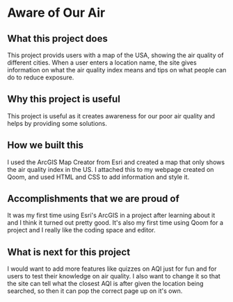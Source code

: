Aware of Our Air
==================
## What this project does
This project provids users with a map of the USA, showing the air quality of different cities. When a user enters a location name, the site gives information on what the air quality index means and tips on what people can do to reduce exposure.
## Why this project is useful
This project is useful as it creates awareness for our poor air quality and helps by providing some solutions.
## How we built this 
I used the ArcGIS Map Creator from Esri and created a map that only shows the air quality index in the US. I attached this to my webpage created on Qoom, and used HTML and CSS to add information and style it.
## Accomplishments that we are proud of 
It was my first time using Esri's ArcGIS in a project after learning about it and I think it turned out pretty good. It's also my first time using Qoom for a project and I really like the coding space and editor.
## What is next for this project
I would want to add more features like quizzes on AQI just for fun and for users to test their knowledge on air quality. I also want to change it so that the site can tell what the closest AQI is after given the location being searched, so then it can pop the correct page up on it's own.